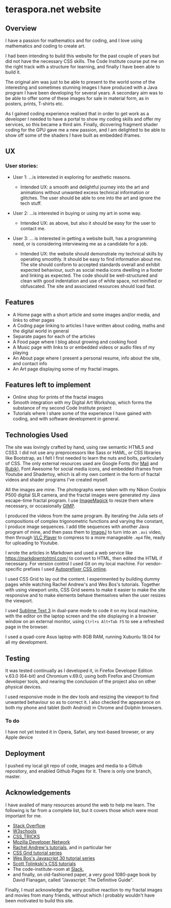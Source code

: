 # teraspora.net website

## Overview

I have a passion for mathematics and for coding, and I love using mathematics and coding to create art.

I had been intending to build this website for the past couple of years but did not have the necessary CSS skills.   The Code Institute course put me on the right track with a structure for learning, and finally I have been able to build it.

The original aim was just to be able to present to the world some of the interesting and sometimes stunning images I have produced with a Java program I have been developing for several years.   A secondary aim was to be able to offer some of these images for sale in material form, as in posters, prints, T-shirts etc.

As I gained coding experience realised that in order to get work as a developer I needed to have a portal to show my coding skills and offer my services, so this became a third aim.   Finally, dicovering fragment shader coding for the GPU gave me a new passion, and I am delighted to be able to show off some of the shaders I have built as embedded iframes.

## UX

### User stories:

- User 1: ...is interested in exploring for aesthetic reasons.
	- Intended UX:  a smooth and delightful journey into the art and animations without unwanted excess technical information or glitches. The user should be able to one into the art and ignore the tech stuff.

- User 2: ...is interested in buying or using my art in some way.
	- Intended UX:  as above, but also it should be easy for the user to contact me.

- User 3: ... is interested in getting a website built, has a programming need, or is considering interviewing me as a candidate for a job.
	- Intended UX:  the website should demonstrate my technical skills by operating smoothly.   It should be easy to find information about me.   The site should conform to accepted standards overall and exhibit expected behaviour, such as social media icons dwelling in a footer and linking as expected.   The code should be well-structured and clean with good indentation and use of white space, not minified or obfuscated.   The site and associated resources should load fast.

## Features

- A Home page with a short article and some images and/or media, and links to other pages
- A Coding page linking to articles I have written about coding, maths and the digital world in general
- Separate pages for each of the articles
- A Food page where I blog about growing and cooking food
- A Music page with links to or embedded videos or audio files of my playing
- An About page where I present a personal resume, info about the site, and contact info
- An Art page displaying  some of my fractal images.

## Features left to implement

- Online shop for prints of the fractal images
- Smooth integration with my Digital Art Workshop, which forms the substance of my second Code Institute project
- Tutorials where I share some of the experience I have gained with coding, and with software development in general.

## Technologies Used

<p>The site was lovingly crafted by hand, using raw semantic HTML5 and CSS3.
	I did not use any preprocessors like Sass or HAML, or CSS libraries like Bootstrap, as I felt I first needed to learn the nuts and bolts, particularly of CSS.   The only external resources used are Google Fonts (for <a target="_blank" href="https://fonts.google.com/specimen/Mali">Mali</a> and <a target="_blank" href="https://fonts.google.com/specimen/Rubik">Rubik</a>), Font Awesome for social media icons, and embedded iframes from Youtube and Shadertoy, which is all my own content in the form of fractal videos and shader programs I've created myself.</p>
<p>
	All the images are mine.   The photographs were taken with my Nikon Coolpix P500 digital SLR camera, and the fractal images were generated my Java escape-time fractal program.   I use <a target="_blank" href="https://www.imagemagick.org/script/index.php">ImageMagick</a> to resize them where necessary, or occasionally <a target="_blank" href="https://www.gimp.org/">GIMP</a>.</p>
	<p>
	I produced the videos from the same program.   By iterating the Julia sets of compositions of complex trigonometric functions and varying the constant, I produce image sequences.   I add title sequences with another Java program of mine, and then pass them to <a target="_blank" href="https://imagej.nih.gov/ij/">ImageJ</a> to turn into an <code>.avi</code> video, then through <a target="_blank" href="https://www.videolan.org/vlc/index.html">VLC Player</a> to compress to a more manageable <code>.mp4</code> file, ready for uploading to Youtube.
	</p>
<p>
	I wrote the articles in Markdown and used a web service like <a target="_blank" href="https://markdowntohtml.com/">https://markdowntohtml.com/</a> to convert to HTML, then edited the HTML if necessary. For version control I used Git on my local machine. For vendor-specific prefixes I used <a href="https://autoprefixer.github.io/">Autoprefixer CSS online</a>.</p>
<p>
	I used CSS Grid to lay out the content.  I experimented by building dummy pages while watching Rachel Andrew's and Wes Bos's tutorials.   Together with using viewport units, CSS Grid seems to make it easier to make the site responsive and to make elements behave themselves when the user resizes the viewport.
</p>
<p>
	I used <a href="http://www.sublimetext.com/">Sublime Text 3</a> in dual-pane mode to code it on my local machine, with the editor on the laptop screen and the site displaying in a browser window on an external monitor, using <code>Ctrl+s Alt+Tab F5</code> to see a refreshed page in the browser.
<p>I used a quad-core Asus laptop with 8GB RAM, running Xubuntu 18.04 for all my development.</p>

## Testing

It was tested continually as I developed it, in Firefox Developer Edition v.63.0 (64-bit) and Chromium v.69.0, using both Firefox and Chromium developer tools, and nearing the conclusion of the project also on other physical devices.

I used responsive mode in the dev tools and resizing the viewport to find unwanted behaviour so as to correct it.   I also checked the appearance on both my phone and tablet (both Android) in Chrome and Dolphin browsers.
### To do
I have not yet tested it in Opera, Safari, any text-based browser, or any Apple device

## Deployment

I pushed my local git repo of code, images and media to a Github repository, and enabled Github Pages for it.   There is only one branch, master.

## Acknowledgements

<p>I have availed of many resources around the web to help me learn.   The following is far from a complete list, but it covers those which were most important for me.</p>
<ul>
<li><a target="_blank" href="https://stackoverflow.com/users/5656369/john">Stack Overflow</a> </li>
<li><a target="_blank" href="https://www.w3schools.com/">W3schools</a> </li>
<li><a target="_blank" href="https://css-tricks.com/">CSS_TRICKS</a> </li>
<li><a target="_blank" href="https://developer.mozilla.org/en-US/">Mozilla Developer Network</a> </li>
<li><a target="_blank" href="https://www.rachelandrew.co.uk/">Rachel Andrew&#39;s tutorials</a>, and in particular her</li>
<li><a target="_blank" href="https://gridbyexample.com/">CSS Grid tutorial series</a> </li>
<li><a target="_blank" href="https://wesbos.com/javascript30/">Wes Bos&#39;s Javascript 30 tutorial series</a> </li>
<li><a target="_blank" href="https://www.leveluptutorials.com/tutorials/tag/css">Scott Tolinkski&#39;s CSS tutorials</a> </li>
<li>The code-institute-room at <a target="_blank" href="https://slack.com/">Slack</a>, </li>
<li>and finally, on old-fashioned paper, a very good 1080-page book by David Flanagan, called <span class="book-title">&quot;Javascript: The Definitive Guide&quot;</span>.</li>
</ul>

Finally, I must acknowledge the very positive reaction to my fractal images and movies from many friends, without which I probably wouldn't have been motivated to build this site.